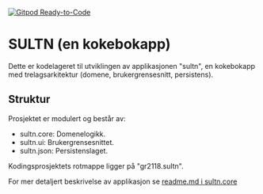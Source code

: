 [![Gitpod Ready-to-Code](https://img.shields.io/badge/Gitpod-Ready--to--Code-blue?logo=gitpod)](https://gitpod.stud.ntnu.no/#https://gitlab.stud.idi.ntnu.no/it1901/groups-2021/gr2118/gr2118)

# SULTN (en kokebokapp)

Dette er kodelageret til utviklingen av applikasjonen "sultn", en kokebokapp med trelagsarkitektur (domene, brukergrensesnitt, persistens).

## Struktur

Prosjektet er modulert og består av:
- sultn.core:   Domenelogikk.
- sultn.ui:     Brukergrensesnittet.
- sultn.json:   Persistenslaget.

Kodingsprosjektets rotmappe ligger på "gr2118.sultn".

For mer detaljert beskrivelse av applikasjon se [readme.md i sultn.core](sultn)
